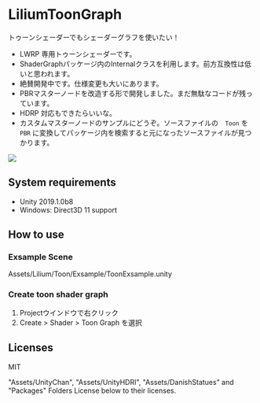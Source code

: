 # LiliumToonGraph

トゥーンシェーダーでもシェーダーグラフを使いたい！

+ LWRP 専用トゥーンシェーダーです。
+ ShaderGraphパッケージ内のInternalクラスを利用します。前方互換性は低いと思われます。
+ 絶賛開発中です。仕様変更も大いにあります。
+ PBRマスターノードを改造する形で開発しました。まだ無駄なコードが残っています。
+ HDRP 対応もできたらいいな。
+ カスタムマスターノードのサンプルにどうぞ。ソースファイルの　`Toon` を `PBR` に変換してパッケージ内を検索すると元になったソースファイルが見つかります。

![](https://imgur.com/bZlHaz0.png)


## System requirements

+ Unity 2019.1.0b8
+ Windows: Direct3D 11 support

## How to use

### Exsample Scene
Assets/Lilium/Toon/Exsample/ToonExsample.unity

### Create toon shader graph
1. Projectウインドウで右クリック
2. Create > Shader > Toon Graph を選択

## Licenses

MIT

"Assets/UnityChan", "Assets/UnityHDRI", "Assets/DanishStatues" and "Packages" Folders License below to their licenses.
